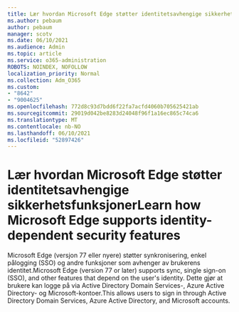 ```yaml
---
title: Lær hvordan Microsoft Edge støtter identitetsavhengige sikkerhetsfunksjoner
ms.author: pebaum
author: pebaum
manager: scotv
ms.date: 06/10/2021
ms.audience: Admin
ms.topic: article
ms.service: o365-administration
ROBOTS: NOINDEX, NOFOLLOW
localization_priority: Normal
ms.collection: Adm_O365
ms.custom:
- "8642"
- "9004625"
ms.openlocfilehash: 772d8c93d7bdd6f22fa7acfd4060b705625421ab
ms.sourcegitcommit: 29019d042be8283d24048f96f1a16ec865c74ca6
ms.translationtype: MT
ms.contentlocale: nb-NO
ms.lasthandoff: 06/10/2021
ms.locfileid: "52897426"
---
```

# <a name="learn-how-microsoft-edge-supports-identity-dependent-security-features"></a><span data-ttu-id="293a6-102">Lær hvordan Microsoft Edge støtter identitetsavhengige sikkerhetsfunksjoner</span><span class="sxs-lookup"><span data-stu-id="293a6-102">Learn how Microsoft Edge supports identity-dependent security features</span></span>

<span data-ttu-id="293a6-103">Microsoft Edge (versjon 77 eller nyere) støtter synkronisering, enkel pålogging (SSO) og andre funksjoner som avhenger av brukerens identitet.</span><span class="sxs-lookup"><span data-stu-id="293a6-103">Microsoft Edge (version 77 or later) supports sync, single sign-on (SSO), and other features that depend on the user's identity.</span></span> <span data-ttu-id="293a6-104">Dette gjør at brukere kan logge på via Active Directory Domain Services-, Azure Active Directory- og Microsoft-kontoer.</span><span class="sxs-lookup"><span data-stu-id="293a6-104">This allows users to sign in through Active Directory Domain Services, Azure Active Directory, and Microsoft accounts.</span></span>
